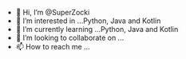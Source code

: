 - 👋 Hi, I’m @SuperZocki
- 👀 I’m interested in ...Python, Java and Kotlin
- 🌱 I’m currently learning ...Python, Java and Kotlin
- 💞️ I’m looking to collaborate on ...
- 📫 How to reach me ...

<!---
SuperZocki/SuperZocki is a ✨ special ✨ repository because its `README.md` (this file) appears on your GitHub profile.
You can click the Preview link to take a look at your changes.
--->
